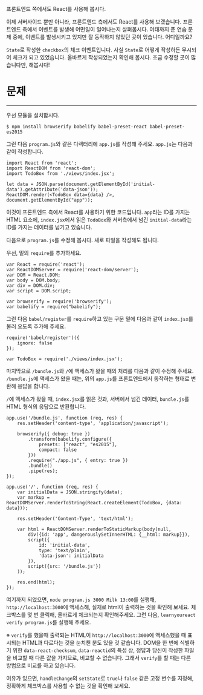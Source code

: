 프론트엔드 쪽에서도 React를 사용해 봅시다.

이제 서버사이드 뿐만 아니라, 프론트엔드 측에서도 React를 사용해 보겠습니다.
프론트엔드 측에서 이벤트를 발생해 어떤일이 일어나는지 살펴봅시다.
여태까지 푼 연습 문제 중에, 이벤트를 발생시키고 있지만 잘 동작하지 않았던 곳이 있습니다. 어디일까요?

`State`로 작성한 `checkbox`의 체크 이벤트입니다.
사실 `State`로 어떻게 작성하든 무시되어 체크가 되고 있었습니다. 올바르게 작성되었는지 확인해 봅시다.
조금 수정할 곳이 많습니다만, 해봅시다!

# 문제
---

우선 모듈을 설치합시다.

```
$ npm install browserify babelify babel-preset-react babel-preset-es2015
```

그런 다음 `program.js`와 같은 디렉터리에 `app.js`를 작성해 주세요. `app.js`는 다음과 같이 작성합니다.

```
import React from 'react';
import ReactDOM from 'react-dom';
import TodoBox from './views/index.jsx';

let data = JSON.parse(document.getElementById('initial-data').getAttribute('data-json'));
ReactDOM.render(<TodoBox data={data} />, document.getElementById("app"));
```
이것이 프론트엔드 측에서 React를 사용하기 위한 코드입니다. `app`라는 ID를 가지는 HTML 요소에, `index.jsx`에서 읽은 `TodoBox`와 서버측에서 넘긴 `initial-data`라는 ID를 가지는 데이터를 넘기고 있습니다.

다음으로 `program.js`를 수정해 봅시다.
새로 파일을 작성해도 됩니다.

우선, 밑의 `require`를 추가하세요.

```
var React = require('react');
var ReactDOMServer = require('react-dom/server');
var DOM = React.DOM;
var body = DOM.body;
var div = DOM.div;
var script = DOM.script;

var browserify = require('browserify');
var babelify = require("babelify");
```

그런 다음 `babel/register`를 `require`하고 있는 구문 밑에 다음과 같이 `index.jsx`를 불러 오도록 추가해 주세요.

```
require('babel/register')({
    ignore: false
});

var TodoBox = require('./views/index.jsx');
```

마지막으로 `/bundle.js`와 `/`에 액세스가 왔을 때의 처리를 다음과 같이 수정해 주세요.
`/bundle.js`에 액세스가 왔을 때는, 위의 `app.js`를 프론트엔드에서 동작하는 형태로 변환해 응답을 합니다.

`/`에 액세스가 왔을 때, `index.jsx`를 읽은 것과, 서버에서 넘긴 데이터, `bundle.js`를 HTML 형식의 응답으로 반환합니다.

```
app.use('/bundle.js', function (req, res) {
    res.setHeader('content-type', 'application/javascript');

    browserify({ debug: true })
        .transform(babelify.configure({
            presets: ["react", "es2015"],
            compact: false
        }))
        .require("./app.js", { entry: true })
        .bundle()
        .pipe(res);
});

app.use('/', function (req, res) {
    var initialData = JSON.stringify(data);
    var markup = ReactDOMServer.renderToString(React.createElement(TodoBox, {data: data}));

    res.setHeader('Content-Type', 'text/html');

    var html = ReactDOMServer.renderToStaticMarkup(body(null,
        div({id: 'app', dangerouslySetInnerHTML: {__html: markup}}),
        script({
            id: 'initial-data',
            type: 'text/plain',
            'data-json': initialData
        }),
        script({src: '/bundle.js'})
    ));

    res.end(html);
});
```

여기까지 되었으면, `node program.js 3000 Milk 13:00`를 실행해, `http://localhost:3000`에 액세스해, 실재로 html이 출력하는 것을 확인해 보세요.
체크박스를 몇 번 클릭해, 올바르게 체크되는지 확인해주세요.
그런 다음, `learnyoureact verify program.js`를 실행해 주세요.

※ `verify`를 했을때 출력되는 HTML이 `http://localhost:3000`에 액세스했을 때 표시되는 HTML과 다르다는 것을 눈치챈 분도 있을 것 같습니다.
DOM을 한 번에 식별하기 위한 `data-react-checksum`, `data-reactid`의 특성 상, 정답과 당신이 작성한 파일을 비교할 때 다른 값을 가지므로, 비교할 수 없습니다.
그래서 `verify`를 할 때는 다른 방법으로 비교를 하고 있습니다.

여유가 있으면, `handleChange`의 `setState`로 `true`나 `false` 같은 고정 변수를 지정해, 정확하게 체크박스를 사용할 수 없는 것을 확인해 보세요.
